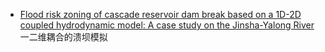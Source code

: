 
- [Flood risk zoning of cascade reservoir dam break based on a 1D-2D coupled hydrodynamic model: A case study on the Jinsha-Yalong River](https://www.sciencedirect.com/science/article/pii/S002216942400951X)
    一二维耦合的溃坝模拟
